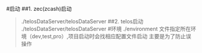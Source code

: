 #启动
##1. zec(zcash)启动
>./telosDataServer/telosDataServer
##2. telos启动
>./telosDataServer/telosDataServer
#环境
>./environment 文件指定所在环境（dev,test,pro）,项目启动时会找相应配置文件启动
>主要是为了防止误操作